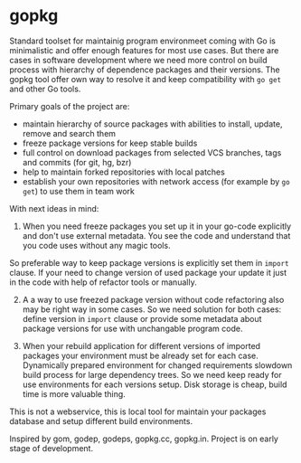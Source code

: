 gopkg
=====

Standard toolset for maintainig program environmeet coming with Go
is minimalistic and offer enough features for most use cases. But
there are cases in software development where we need more control
on build process with hierarchy of dependence packages and their
versions. The gopkg tool offer own way to resolve it and keep
compatibility with `go get` and other Go tools.

Primary goals of the project are:

* maintain hierarchy of source packages with abilities to install, update, remove and search them
* freeze package versions for keep stable builds
* full control on download packages from selected VCS branches, tags and commits (for git, hg, bzr)
* help to maintain forked repositories with local patches
* establish your own repositories with network access (for example by `go get`) to use them in team work

With next ideas in mind:

1. When you need freeze packages you set up it in your go-code explicitly and don't use external
  metadata. You see the code and understand that you code uses without any magic tools.

  So preferable way to keep package versions is explicitly set them in `import` clause.
  If your need to change version of used package your update it just in the code
  with help of refactor tools or manually.

2. A a way to use freezed package version without code refactoring also may be right way
  in some cases. So we need solution for both cases: define version in `import` clause or
  provide some metadata about package versions for use with unchangable program code.

3. When your rebuild application for different versions of imported packages your environment
  must be already set for each case. Dynamically prepared environment for changed requirements
  slowdown build process for large dependency trees. So we need keep ready for use environments
  for each versions setup. Disk storage is cheap, build time is more valuable thing.

This is not a webservice, this is local tool for maintain your packages database and setup
different build environments.

Inspired by gom, godep, godeps, gopkg.cc, gopkg.in. Project is on early stage of development.
